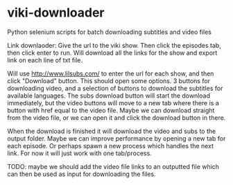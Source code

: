 # viki-downloader
Python selenium scripts for batch downloading subtitles and video files

Link downlaoder:
    Give the url to the viki show. Then click the episodes tab, then click enter to run.
    Will download all the links for the show and export link on each line of txt file.

Will use http://www.lilsubs.com/ to enter the url for each show, and then click "Download" button.
This should open some options. 3 buttons for downloading video, and a selection of buttons to download the subtitles for available languages.
The subs download button will start the download immediately, but the video buttons will move to a new tab where there is a button with href equal to the video file. Maybe we can download straight from the video file, or we can open it and click the download button in there.

When the download is finished it will download the video and subs to the output folder.
Maybe we can improve performance by opening a new tab for each episode. Or perhaps spawn a new process which handles the next link.
For now it will just work with one tab/process.

TODO: maybe we should add the video file links to an outputted file which can then be used as input for downloading the files.